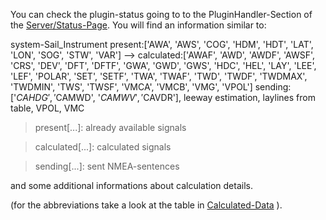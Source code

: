 You can check the plugin-status going to to the PluginHandler-Section of the [Server/Status-Page](https://www.wellenvogel.net/software/avnav/docs/userdoc/statuspage.html?lang=en).
You will find an information similar to:  

system-Sail_Instrument
present:['AWA', 'AWS', 'COG', 'HDM', 'HDT', 'LAT', 'LON', 'SOG', 'STW', 'VAR'] --> calculated:['AWAF', 'AWD', 'AWDF', 'AWSF', 'CRS', 'DEV', 'DFT', 'DFTF', 'GWA', 'GWD', 'GWS', 'HDC', 'HEL', 'LAY', 'LEE', 'LEF', 'POLAR', 'SET', 'SETF', 'TWA', 'TWAF', 'TWD', 'TWDF', 'TWDMAX', 'TWDMIN', 'TWS', 'TWSF', 'VMCA', 'VMCB', 'VMG', 'VPOL'] sending:['$CAHDG', '$CAMWD', '$CAMWV', '$CAVDR'], leeway estimation, laylines from table, VPOL, VMC

> present[...]:      already available signals

> calculated[...]:   calculated signals

> sending[...]:      sent NMEA-sentences

 and some additional informations about calculation details.

(for the abbreviations take a look at the table in [Calculated-Data](https://github.com/kdschmidt1/Sail_Instrument/wiki/2.-Calculated-Data) ).

